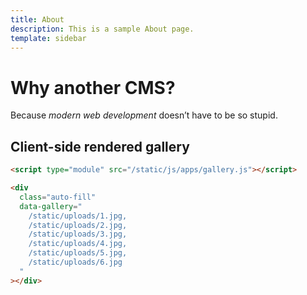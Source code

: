 ```yaml
---
title: About
description: This is a sample About page.
template: sidebar
---
```


# Why another CMS?

Because *modern web development* doesn’t have to be so stupid.

## Client-side rendered gallery

```html
<script type="module" src="/static/js/apps/gallery.js"></script>

<div
  class="auto-fill"
  data-gallery="
    /static/uploads/1.jpg,
    /static/uploads/2.jpg,
    /static/uploads/3.jpg,
    /static/uploads/4.jpg,
    /static/uploads/5.jpg,
    /static/uploads/6.jpg
  "
></div>
```

<script type="module" src="/static/js/apps/gallery.js"></script>

<div style="padding-block: var(--size)">
  <div class="auto-fill" data-gallery="/static/uploads/1.jpg, /static/uploads/2.jpg, /static/uploads/3.jpg, /static/uploads/4.jpg, /static/uploads/5.jpg, /static/uploads/6.jpg"></div>
</div>
